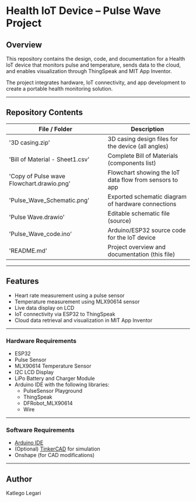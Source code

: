 # Health IoT Device – Pulse Wave Project  

## Overview  
This repository contains the design, code, and documentation for a Health IoT device that monitors pulse and temperature, sends data to the cloud, and enables visualization through ThingSpeak and MIT App Inventor.  

The project integrates hardware, IoT connectivity, and app development to create a portable health monitoring solution.  

---

## Repository Contents  

| File / Folder                          | Description                                              |
|----------------------------------------|----------------------------------------------------------|
| '3D casing.zip'                      | 3D casing design files for the device (all angles)       |
| 'Bill of Material - Sheet1.csv'      | Complete Bill of Materials (components list)             |
| 'Copy of Pulse wave Flowchart.drawio.png' | Flowchart showing the IoT data flow from sensors to app |
| 'Pulse_Wave_Schematic.png'         | Exported schematic diagram of hardware connections       |
| 'Pulse Wave.drawio'                  | Editable schematic file (source)                        |
| 'Pulse_Wave_code.ino'               | Arduino/ESP32 source code for the IoT device             |
| 'README.md'                         | Project overview and documentation (this file)           |

---

## Features  
- Heart rate measurement using a pulse sensor  
- Temperature measurement using MLX90614 sensor  
- Live data display on LCD  
- IoT connectivity via ESP32 to ThingSpeak  
- Cloud data retrieval and visualization in MIT App Inventor  

---


### Hardware Requirements 
- ESP32 
- Pulse Sensor  
- MLX90614 Temperature Sensor  
- I2C LCD Display  
- LiPo Battery and Charger Module  
- Arduino IDE with the following libraries:  
  - PulseSensor Playground  
  - ThingSpeak  
  - DFRobot_MLX90614  
  - Wire
---
### Software Requirements
- [Arduino IDE](https://www.arduino.cc/en/software)  
- (Optional) [TinkerCAD](https://www.tinkercad.com/) for simulation  
- Onshape (for CAD modifications) 
---


## Author
Katlego Legari

